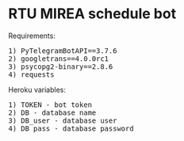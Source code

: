 # RTU MIREA schedule bot

Requirements:
<pre>
1) PyTelegramBotAPI==3.7.6
2) googletrans==4.0.0rc1
3) psycopg2-binary==2.8.6
4) requests
</pre>

Heroku variables:
<pre>
1) TOKEN - bot token
2) DB - database name
3) DB_user - database user
4) DB_pass - database password
</pre>

